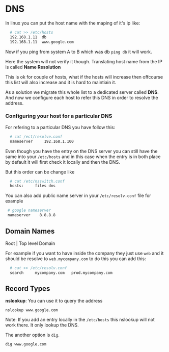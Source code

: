 # DNS

 In linux you can put the host name with the maping of it's ip like:

  ```bash
    # cat >> /etc/hosts
    192.168.1.11  db
    192.168.1.11  www.google.com
  ```
Now if you ping from system A to B which was db `ping db` it will work. 

Here the system will not verify it though. Translating host name from the IP is called **Name Resolution**

This is ok for couple of hosts, what if the hosts will increase then offcourse this list will also increase and it is hard to maintiain it.

As a solution we migrate this whole list to a dedicated server called **DNS**. And now we configure each host to refer this DNS in order to resolve the address.

### Configuring your host for a particular DNS

For refering to a particular DNS you have follow this:

```bash
  # cat /ect/resolve.conf
  nameserver     192.168.1.100
```

Even though you have the entry on the DNS server you can still have the same into your `/etc/hosts` and in this case when the entry is in both place by default it will first
check it locally and then the DNS.

But this order can be change like

```bash
  # cat /etc/nsswitch.conf
  hosts:     files dns
```

 You can also add public name server in your `/etc/resolv.conf` file for example
 ```bash
  # google nameserver
  nameserver    8.8.8.8 
```

## Domain Names
Root 
  |
Top level Domain


For example if you want to have inside the company they just use `web` and it should be resolve to `web.mycompany.com` to do this you can add this:
```bash
  # cat >> /etc/resolv.conf
  search     mycompany.com   prod.mycompany.com
```



## Record Types




**nslookup**: You can use it to query the address

`nslookup www.google.com`

Note: If you add an entry locally in the `/etc/hosts` this nslookup will not work there. It only lookup the DNS.

The another option is `dig`.

`dig www.google.com`







